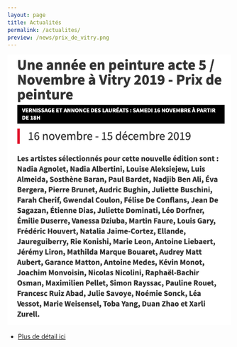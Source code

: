 ```yaml
---
layout: page
title: Actualités
permalink: /actualites/
preview: /news/prix_de_vitry.png
---
```


![picture1](news/prix_de_vitry.png)

* [Plus de détail ici](http://galerie.vitry94.fr/expositions/details/fiche/novembre-a-vitry-2019-prix-de-peinture/section/36402/)

